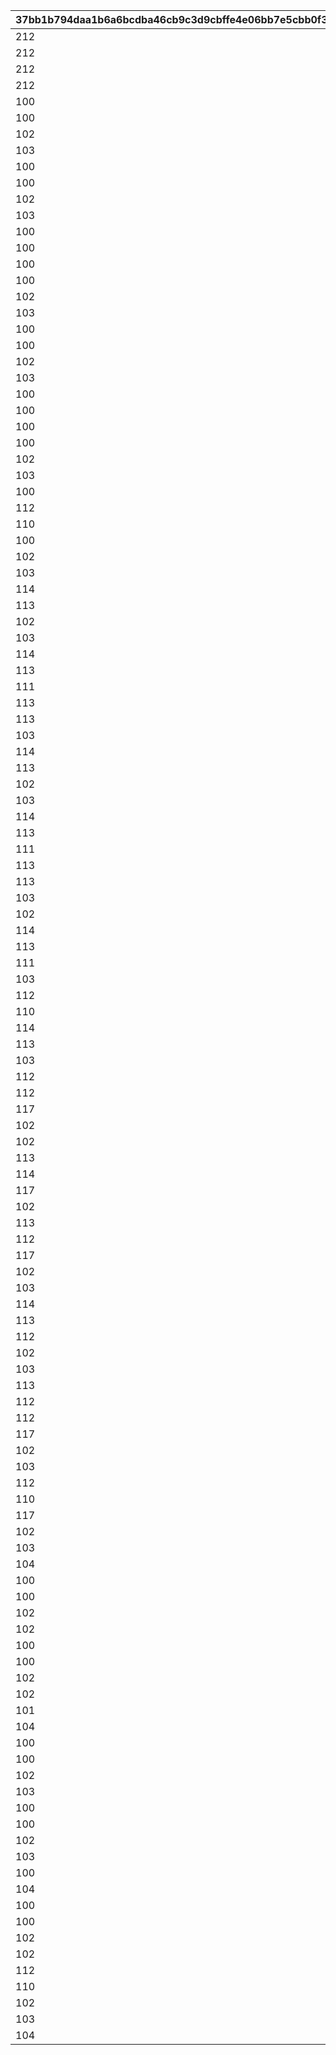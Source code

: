 |37bb1b794daa1b6a6bcdba46cb9c3d9cbffe4e06bb7e5cbb0f3074fa038c1285|ae4d8c6433a64f36dd708e87fecbe83ba6b61307cc11129de4e00d24ee43ab6e|0edf81e26f109376dcb96001777a163eba0ed01cd81ae0f550bc901a0025d990|b9f9d1238c75c77c065da47eaa05e1205de0a67c0494807cc975aa668d1517f4|95b1569aec582d5b19e9257cfae12d80de0c8334f898c3b43f096ab6a1833e51|252dbc8a3a1b255f6d0f6f36bb188b49b65dc82dac050b55cafb1f30fee67ccd|
| --- | --- | --- | --- | --- | --- |
|212|802100290|211|2114001|1|1005|
|212|802100290|211|2114002|1|1006|
|212|802100290|211|2114003|1|1007|
|212|802100290|211|2114004|1|1008|
|100|802100266|104|2113061|0|100501|
|100|802100266|104|2113062|0|100502|
|102|802100266|105|2113063|0|100503|
|103|802100266|106|2113064|0|100504|
|100|802100266|104|2113065|0|100505|
|100|802100266|104|2113066|0|100506|
|102|802100266|105|2113067|0|100507|
|103|802100266|106|2113068|0|100508|
|100|802100266|104|2113069|0|100509|
|100|802100266|104|2113070|0|100510|
|100|802100267|104|2113071|0|100511|
|100|802100267|104|2113072|0|100512|
|102|802100267|105|2113073|0|100513|
|103|802100267|106|2113074|0|100514|
|100|802100267|104|2113075|0|100515|
|100|802100267|104|2113076|0|100516|
|102|802100267|105|2113077|0|100517|
|103|802100267|106|2113078|0|100518|
|100|802100267|104|2113079|0|100519|
|100|802100267|104|2113080|0|100520|
|100|802100268|104|2113081|0|100521|
|100|802100268|104|2113082|0|100522|
|102|802100268|105|2113083|0|100523|
|103|802100268|106|2113084|0|100524|
|100|802100268|104|2113085|0|100525|
|112|802100268|208|2113086|1|100526|
|110|802100268|201|2113087|1|100527|
|100|802100268|104|2113088|0|100528|
|102|802100268|105|2113089|0|100529|
|103|802100268|106|2113090|0|100530|
|114|802100263|203|2113031|1|100601|
|113|802100263|202|2113032|1|100602|
|102|802100263|105|2113033|0|100603|
|103|802100263|106|2113034|0|100604|
|114|802100263|203|2113035|1|100605|
|113|802100263|202|2113036|1|100606|
|111|802100263|204|2113037|1|100607|
|113|802100263|202|2113038|1|100608|
|113|802100263|202|2113039|1|100609|
|103|802100263|106|2113040|0|100610|
|114|802100264|203|2113041|1|100611|
|113|802100264|202|2113042|1|100612|
|102|802100264|105|2113043|0|100613|
|103|802100264|106|2113044|0|100614|
|114|802100264|203|2113045|1|100615|
|113|802100264|202|2113046|1|100616|
|111|802100264|204|2113047|1|100617|
|113|802100264|202|2113048|1|100618|
|113|802100264|202|2113049|1|100619|
|103|802100264|106|2113050|0|100620|
|102|802100265|105|2113051|0|100621|
|114|802100265|203|2113052|1|100622|
|113|802100265|202|2113053|1|100623|
|111|802100265|204|2113054|1|100624|
|103|802100265|106|2113055|0|100625|
|112|802100265|208|2113056|1|100626|
|110|802100265|201|2113057|1|100627|
|114|802100265|203|2113058|1|100628|
|113|802100265|202|2113059|1|100629|
|103|802100265|106|2113060|0|100630|
|112|802100269|205|2113091|1|100701|
|112|802100269|206|2113092|1|100702|
|117|802100269|102|2113093|0|100703|
|102|802100269|105|2113094|0|100704|
|102|802100269|105|2113095|0|100705|
|113|802100269|202|2113096|1|100706|
|114|802100269|203|2113097|1|100707|
|117|802100269|102|2113098|0|100708|
|102|802100269|105|2113099|0|100709|
|113|802100269|202|2113100|1|100710|
|112|802100270|205|2115001|1|100711|
|117|802100270|102|2115002|0|100712|
|102|802100270|105|2115003|0|100713|
|103|802100270|106|2115004|0|100714|
|114|802100270|203|2115005|1|100715|
|113|802100270|202|2115006|1|100716|
|112|802100270|207|2115007|1|100717|
|102|802100270|105|2115008|0|100718|
|103|802100270|106|2115009|0|100719|
|113|802100270|202|2115010|1|100720|
|112|802100271|205|2115011|1|100721|
|112|802100271|208|2115012|1|100722|
|117|802100271|102|2115013|0|100723|
|102|802100271|105|2115014|0|100724|
|103|802100271|106|2115015|0|100725|
|112|802100271|208|2115016|1|100726|
|110|802100271|201|2115017|1|100727|
|117|802100271|102|2115018|0|100728|
|102|802100271|105|2115019|0|100729|
|103|802100271|106|2115020|0|100730|
|104|802100260|103|2113001|0|100801|
|100|802100260|104|2113002|0|100802|
|100|802100260|104|2113003|0|100803|
|102|802100260|105|2113004|0|100804|
|102|802100260|105|2113005|0|100805|
|100|802100260|104|2113006|0|100806|
|100|802100260|104|2113007|0|100807|
|102|802100260|105|2113008|0|100808|
|102|802100260|105|2113009|0|100809|
|101|802100260|107|2113010|0|100810|
|104|802100261|103|2113011|0|100811|
|100|802100261|104|2113012|0|100812|
|100|802100261|104|2113013|0|100813|
|102|802100261|105|2113014|0|100814|
|103|802100261|106|2113015|0|100815|
|100|802100261|104|2113016|0|100816|
|100|802100261|104|2113017|0|100817|
|102|802100261|105|2113018|0|100818|
|103|802100261|106|2113019|0|100819|
|100|802100261|104|2113020|0|100820|
|104|802100262|103|2113021|0|100821|
|100|802100262|104|2113022|0|100822|
|100|802100262|104|2113023|0|100823|
|102|802100262|105|2113024|0|100824|
|102|802100262|105|2113025|0|100825|
|112|802100262|208|2113026|1|100826|
|110|802100262|201|2113027|1|100827|
|102|802100262|105|2113028|0|100828|
|103|802100262|106|2113029|0|100829|
|104|802100262|103|2113030|0|100830|